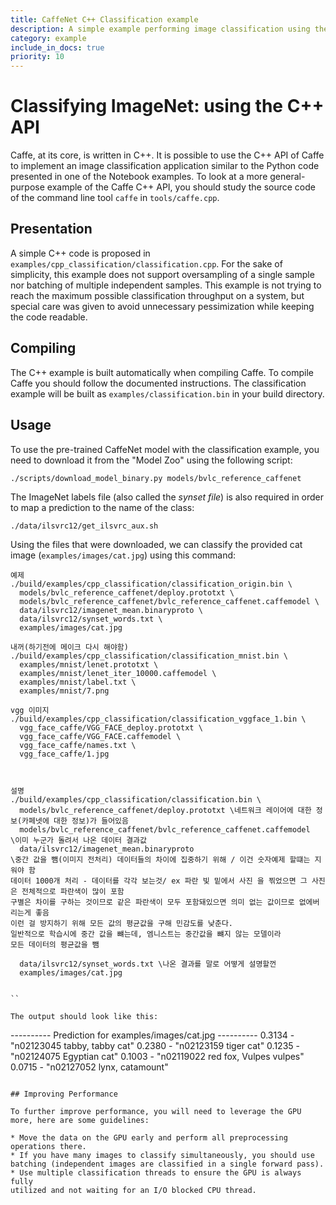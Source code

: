 ```yaml
---
title: CaffeNet C++ Classification example
description: A simple example performing image classification using the low-level C++ API.
category: example
include_in_docs: true
priority: 10
---
```


# Classifying ImageNet: using the C++ API

Caffe, at its core, is written in C++. It is possible to use the C++
API of Caffe to implement an image classification application similar
to the Python code presented in one of the Notebook examples. To look
at a more general-purpose example of the Caffe C++ API, you should
study the source code of the command line tool `caffe` in `tools/caffe.cpp`.

## Presentation

A simple C++ code is proposed in
`examples/cpp_classification/classification.cpp`. For the sake of
simplicity, this example does not support oversampling of a single
sample nor batching of multiple independent samples. This example is
not trying to reach the maximum possible classification throughput on
a system, but special care was given to avoid unnecessary
pessimization while keeping the code readable.

## Compiling

The C++ example is built automatically when compiling Caffe. To
compile Caffe you should follow the documented instructions. The
classification example will be built as `examples/classification.bin`
in your build directory.

## Usage

To use the pre-trained CaffeNet model with the classification example,
you need to download it from the "Model Zoo" using the following
script:
```
./scripts/download_model_binary.py models/bvlc_reference_caffenet
```
The ImageNet labels file (also called the *synset file*) is also
required in order to map a prediction to the name of the class:
```
./data/ilsvrc12/get_ilsvrc_aux.sh
```
Using the files that were downloaded, we can classify the provided cat
image (`examples/images/cat.jpg`) using this command:
```
예제
./build/examples/cpp_classification/classification_origin.bin \
  models/bvlc_reference_caffenet/deploy.prototxt \
  models/bvlc_reference_caffenet/bvlc_reference_caffenet.caffemodel \
  data/ilsvrc12/imagenet_mean.binaryproto \
  data/ilsvrc12/synset_words.txt \
  examples/images/cat.jpg

내꺼(하기전에 메이크 다시 해야함)
./build/examples/cpp_classification/classification_mnist.bin \
  examples/mnist/lenet.prototxt \
  examples/mnist/lenet_iter_10000.caffemodel \
  examples/mnist/label.txt \
  examples/mnist/7.png

vgg 이미지
./build/examples/cpp_classification/classification_vggface_1.bin \
  vgg_face_caffe/VGG_FACE_deploy.prototxt \
  vgg_face_caffe/VGG_FACE.caffemodel \
  vgg_face_caffe/names.txt \
  vgg_face_caffe/1.jpg



설명
./build/examples/cpp_classification/classification.bin \
  models/bvlc_reference_caffenet/deploy.prototxt \네트워크 레이어에 대한 정보(카페넷에 대한 정보)가 들어있음
  models/bvlc_reference_caffenet/bvlc_reference_caffenet.caffemodel \이미 누군가 돌려서 나온 데이터 결과값
  data/ilsvrc12/imagenet_mean.binaryproto
\중간 값을 뺌(이미지 전처리) 데이터들의 차이에 집중하기 위해 / 이건 숫자예제 할떄는 지워야 함
데이터 1000개 처리 - 데이터를 각각 보는것/ ex 파란 빛 밑에서 사진 을 찎었으면 그 사진은 전체적으로 파란색이 많이 포함
구별은 차이를 구하는 것이므로 같은 파란색이 모두 포함돼있으면 의미 없는 값이므로 없에버리는게 좋음
이런 걸 방지하기 위해 모든 값의 평균값을 구해 민감도를 낮춘다.
일반적으로 학습시에 중간 값을 뺴는데, 엠니스트는 중간값을 뺴지 않는 모델이라 
모든 데이터의 평균값을 뺌

  data/ilsvrc12/synset_words.txt \나온 결과를 말로 어떻게 설명할껀
  examples/images/cat.jpg


``

The output should look like this:
```
---------- Prediction for examples/images/cat.jpg ----------
0.3134 - "n02123045 tabby, tabby cat"
0.2380 - "n02123159 tiger cat"
0.1235 - "n02124075 Egyptian cat"
0.1003 - "n02119022 red fox, Vulpes vulpes"
0.0715 - "n02127052 lynx, catamount"
```

## Improving Performance

To further improve performance, you will need to leverage the GPU
more, here are some guidelines:

* Move the data on the GPU early and perform all preprocessing
operations there.
* If you have many images to classify simultaneously, you should use
batching (independent images are classified in a single forward pass).
* Use multiple classification threads to ensure the GPU is always fully
utilized and not waiting for an I/O blocked CPU thread.
